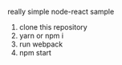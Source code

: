 really simple node-react sample

1. clone this repository
2. yarn or npm i
3. run webpack
4. npm start
